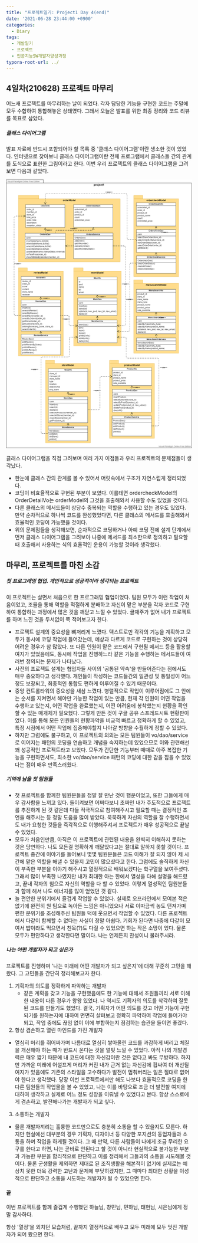 ```yaml
---
title: "프로젝트일기: Project1 Day 4(end)"
date: '2021-06-28 23:44:00 +0900'
categories:	
  - Diary
tags:
  - 개발일기
  - 프로젝트
  - 인공지능SW개발자양성과정
typora-root-url: ../
---
```


## 4일차(210628) 프로젝트 마무리

  어느새 프로젝트를 마무리하는 날이 되었다. 각자 담당한 기능을 구현한 코드는 주말에 모두 수합하여 통합해놓은 상태였다. 그래서 오늘은 발표를 위한 최종 정리와 코드 리뷰를 목표로 삼았다.



##### 클래스 다이어그램

 발표 자료에 반드시 포함되어야 할 목록 중 '클래스 다이어그램'이란 생소한 것이 있었다. 인터넷으로 찾아보니 클래스 다이어그램이란 전체 프로그램에서 클래스들 간의 관계를 도식으로 표현한 그림이라고 한다. 이번 우리 프로젝트의 클래스 다이어그램을 그려보면 다음과 같았다. 

![class_diagram](/assets/images/coupangproject_class_diagram.png)

 클래스 다이어그램을 직접 그려보며 여러 가지 이점들과 우리 프로젝트의 문제점들이 생각났다.

- 한눈에 클래스 간의 관계를 볼 수 있어서 머릿속에서 구조가 자연스럽게 정리되었다.
- 코딩이 비효율적으로 구현된 부분이 보였다. 이를테면 ordercheckModel의 OrderDetailVo는 orderModel의 그것을 호출해와서 사용할 수도 있었을 것이다. 
- 다른 클래스의 메서드들이 상당수 중복되는 역할을 수행하고 있는 경우도 있었다. 만약 순차적으로 하나씩 코드를 완성했었다면, 다른 클래스의 메서드를 호출해와서 효율적인 코딩이 가능했을 것이다.
- 위의 문제점들을 생각해보면, 순차적으로 코딩하거나 아예 코딩 전에 설계 단계에서 먼저 클래스 다이어그램을 그려보아 나중에 메서드를 최소한으로 정의하고 필요할 때 호출해서 사용하는 식의 효율적인 운용이 가능할 것이라 생각했다.



## 마무리, 프로젝트를 마친 소감

##### 첫 프로그래밍 협업. 개인적으로 성공적이라 생각되는 프로젝트

 이 프로젝트는 살면서 처음으로 한 프로그래밍 협업이었다. 팀원 모두가 이런 작업이 처음이었고, 조율을 통해 역할을 적절하게 분배하고 자신이 맡은 부분을 각자 코드로 구현하여 통합하는 과정에서 많은 것을 깨닫고 느낄 수 있었다. 글재주가 없어 내가 프로젝트를 하며 느낀 것을 두서없이 쭉 적어보고자 한다.

- 프로젝트 설계의 중요성을 뼈저리게 느꼈다. 텍스트로만 각각의 기능을 계획하고 모두가 동시에 코딩 작업에 들어갔는데, 예상과 다르게 코드로 구현하는 것이 상당히 어려운 경우가 참 많았다. 또 다른 인원이 맡은 코드에서 구현될 메서드 등을 활용할 여지가 있었음에도, 동시에 작업을 진행하느라 같은 기능을 수행하는 메서드들이 여러번 정의되는 문제가 나타났다.
- 사전의 프로젝트 설계는 협업자들 사이의 '공통된 약속'을 만들어준다는 점에서도 매우 중요하다고 생각했다. 개인들이 작성하는 코드들간의 일관성 및 통일성이 어느 정도 보장되고, 최종적인 통합도 편하게 이루어질 수 있기 때문이다.
- 중앙 컨트롤타워의 중요성을 새삼 느꼈다. 병렬적으로 작업이 이루어짐에도 그 안에는 순서를 지켜면서 해야만 가능한 작업이 있는 만큼, 현재 각 인원이 어떤 작업을 수행하고 있는지, 어떤 작업을 완료했는지, 어떤 어려움에 봉착했는지 현황을 확인할 수 있는 매개체가 필요했다. 그렇게 만든 것이 구글 공유 스프레드시트 현황판이었다. 이를 통해 모든 인원들의 현황파악을 비교적 빠르고 정확하게 할 수 있었고, 특정 시점에서 어떤 작업에 집중해야할지 나아갈 방향을 수월하게 정할 수 있었다.
- 하지만 그럼에도 불구하고, 이 프로젝트의 의의는 모든 팀원들이 vo/dao/service로 이어지는 패턴의 코딩을 연습하고 개념을 숙지하는데 있었으므로 이와 관련해선 꽤 성공적인 프로젝트라고 보았다. 모두가 간단한 기능부터 때때로 아주 복잡한 기능을 구현하면서도, 최소한 vo/dao/service 패턴의 코딩에 대한 감을 잡을 수 있었다는 점이 매우 만족스러웠다.



##### 기억에 남을 첫 팀원들

- 첫 프로젝트를 함께한 팀원분들을 정말 잘 만난 것이 행운이었고, 또한 그들에게 매우 감사함을 느끼고 있다. 돌이켜보면 어쩌다보니 초짜인 내가 주도적으로 프로젝트를 추진하게 된 것 같은데 다들 적극적으로 참여해주시고 필요할 때는 결정적인 조언을 해주시는 등 정말 도움을 많이 받았다. 묵묵하게 자신의 역할을 잘 수행하면서도 내가 요청한 것들을 즉각적으로 이행해주셔서 프로젝트가 매우 성공적으로 끝날 수 있었다.
- 모두가 처음인만큼, 아직은 이 프로젝트에 관련된 내용을 완벽히 이해하지 못하는 것은 당연하다. 나도 모든걸 명확하게 깨달았다고는 절대로 말하지 못할 것이다. 프로젝트 중간에 이야기를 들어보니 몇몇 팀원분들은 코드 이해가 잘 되지 않아 제 시간에 맡은 역할을 해낼 수 있을지 고민이 많으셨다고 한다. 그럼에도 솔직하게 자신이 부족한 부분을 이야기 해주시고 열정적으로 배워보겠다는 학구열을 보여주셨다. 그래서 많이 부족한 나였지만 내가 최대한 아는 한에서 열성을 다해 설명을 해드렸고, 끝내 각자의 힘으로 자신의 역할을 다 할 수 있었다. 이렇게 열성적인 팀원분들과 함께 해서 나도 에너지를 많이 얻었던 것 같다.
- 늘 편안한 분위기에서 즐겁게 작업할 수 있었다. 실제로 오프라인에서 모여본 적은 없기에 완전히 원 팀으로 녹아든 느낌은 아니었으나 서로 이따금씩 농도 던져가며 편한 분위기를 조성해주신 팀원들 덕에 웃으면서 작업할 수 있었다. 다른 프로젝트에서 다같이 함께할 수 없다는 사실이 정말 아쉽다. 기회가 된다면 나중에 다같이 모여서 밥이라도 먹으면서 친목(?)도 다질 수 있었으면 하는 작은 소망이 있다. 물론 모두가 편안하다고 생각한다면 말이다. 나는 언제든지 찬성이니 불러주시라.



##### 나는 어떤 개발자가 되고 싶은가

 프로젝트를 진행하며 '나는 미래에 어떤 개발자가 되고 싶은지'에 대해 꾸준히 고민을 해왔다. 그 고민들을 간단히 정리해보고자 한다.

1. 기획자의 의도를 정확하게 파악하는 개발자
   - 같은 계획을 갖고 기능을 구현했음에도 한 기능에 대해서 조원들끼리 서로 이해한 내용이 다른 경우가 왕왕 있었다. 나 역시도 기획자의 의도를 착각하여 잘못된 코드를 만들기도 했었다. 결국, 기획자가 어떤 의도를 갖고 어떤 기능이 구현되기를 원하는지에 대하여 면면히 살펴보고 정확히 파악하여 작업에 들어가야 되고, 작업 중에도 끊임 없이 이에 부합하는지 점검하는 습관을 들이면 좋겠다.
2.  항상 겸손하고 열린 마인드를 가진 개발자
   - 열심히 머리를 쥐어짜가며 나름대로 열심히 쌓아올린 코드를 과감하게 버리고 체질을 개선해야 하는 때가 반드시 온다는 것을 얼핏 느낄 수 있었다. 아직 나의 개발경력은 매우 짧기 때문에 내 코드에 대한 자신감이란 것은 없다고 봐도 무방하다. 하지만 가까운 미래에 어설프게 머리가 커진 내가 근거 없는 자신감에 휩싸여 더 개선될 여지가 있음에도 기존의 스타일을 고수하다가 발전이 멈춰버리는 일은 절대로 없어야 한다고 생각했다. 당장 이번 프로젝트에서만 해도 나보다 효율적으로 코딩을 한 다른 팀원들의 작업물을 볼 수 있었고, 나는 이를 바탕으로 조금 더 발전할 여지에 대하여 생각하고 실제로 어느 정도 성장을 이뤄낼 수 있었다고 본다. 항상 스스로에게 겸손하고, 발전해나가는 개발자가 되고 싶다.
3.  소통하는 개발자
   - 물론 개발자끼리는 훌륭한 코드만으로도 충분히 소통을 할 수 있을지도 모른다. 하지만 현실에선 대부분의 경우 기획자, 디자이너 등 다양한 포지션의 동업자들과 소통을 하며 작업을 하게될 것이다. 그 때 만약, 다른 사람들이 나에게 조금 무리한 요구를 한다고 하면, 나는 곧바로 안된다고 할 것이 아니라 현실적으로 불가능한 부분과 가능한 부분을 합리적으로 판단하고 이를 정리해서 그들과의 소통을 시도해볼 것이다. 물론 군생활을 제외하면 제대로 된 조직생활을 해본적이 없기에 실제로는 예상치 못한 더욱 강력한 고난과 문제에 부딪히겠지만, 그 때마다 최대한 상황을 이성적으로 판단하고 소통을 시도하는 개발자가 될 수 있었으면 한다.



#### 끝

이번 프로젝트를 함께 즐겁게 수행했던 하늘님, 창민님, 민하님, 태현님, 시은님에게 정말 감사하다.

항상 '열정'을 외치던 모습처럼, 끝까지 열정적으로 배우고 모두 미래에 모두 멋진 개발자가 되어 봤으면 한다.